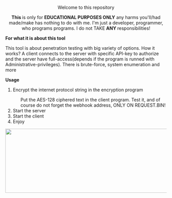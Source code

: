 <div class="present">
	<p align="center"> Welcome to this repository </p>
	<p align="center"> <b> This </b> is only for <b> EDUCATIONAL PURPOSES ONLY</b> any harms you'll/had made/make has nothing to do with me. I'm just a developer, programmer, who programs programs. I do not TAKE <b> ANY </b> responsibilities! </p>	
	<b align="left"> For what it is about this tool </b>
	<p align="left"> This tool is about penetration testing with big variety of options. How it works? A client connects to the server with specific API-key to authorize and the server have full-access(depends if the program is runned with Administrative-privileges). There is brute-force, system enumeration and more </p>
	<b align="left"> Usage </b>
	<p align="left"><ol type="square">
	<li>  Encrypt the internet protocol string in the encryption program </li>
	<ul>  Put the AES-128 ciphered text in the client program. Test it, and of course do not forget the webhook address, ONLY ON REQUEST.BIN! </ul>
	<li>  Start the server </li>
	<li>  Start the client </li>
	<li>  Enjoy </li>
	</ol>
</div>
<div class="img">
<p align="center"><img src="https://www.english-efl.com/wp-content/uploads/2019/12/test.jpg" width=800, height=200>
</div>
